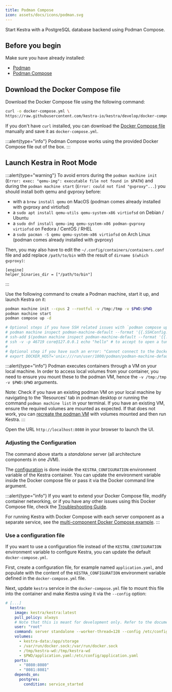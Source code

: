 ```yaml
---
title: Podman Compose
icon: assets/docs/icons/podman.svg
---
```


Start Kestra with a PostgreSQL database backend using Podman Compose.

## Before you begin

Make sure you have already installed:

- [Podman](https://podman.io/docs/installation)
- [Podman Compose](https://github.com/containers/podman-compose?tab=readme-ov-file#installation)

## Download the Docker Compose file
Download the Docker Compose file using the following command:

```bash
curl -o docker-compose.yml \
https://raw.githubusercontent.com/kestra-io/kestra/develop/docker-compose.yml
```

If you don't have `curl` installed, you can download the [Docker Compose file](https://github.com/kestra-io/kestra/blob/develop/docker-compose.yml) manually and save it as `docker-compose.yml`.

:::alert{type="info"}
Podman Compose works using the provided Docker Compose file out of the box.
:::

## Launch Kestra in Root Mode

:::alert{type="warning"}
To avoid errors during the `podman machine init` (`Error: exec: "qemu-img": executable file not found in $PATH`) and during the `podman machine start` (`Error: could not find "gvproxy"...`) you should install both qemu and gvproxy before:
- with a `brew install qemu` on MacOS (podman comes already installed with gvproxy and virtiofsd)
- a `sudo apt install qemu-utils qemu-system-x86 virtiofsd` on Debian / Ubuntu
- a `sudo dnf install qemu-img qemu-system-x86 podman-gvproxy virtiofsd` on Fedora / CentOS / RHEL
- a `sudo pacman -S qemu qemu-system-x86 virtiofsd` on Arch Linux (podman comes already installed with gvproxy)

Then, you may also have to edit the `~/.config/containers/containers.conf` file and add replace `/path/to/bin` with the result of `dirname $(which gvproxy)`:

```
[engine]
helper_binaries_dir = ["/path/to/bin"]
```
:::

Use the following command to create a Podman machine, start it up, and launch Kestra on it:

```bash
podman machine init --cpus 2 --rootful -v /tmp:/tmp -v $PWD:$PWD
podman machine start
podman compose up -d

# Optional steps if you have SSH related issues with `podman compose up -d`:
# podman machine inspect podman-machine-default --format '{{.SSHConfig.IdentityPath}}'
# ssh-add $(podman machine inspect podman-machine-default --format '{{.SSHConfig.IdentityPath}}')
# ssh -v -p 46719 core@127.0.0.1 echo "hello" # to accept to open a tunnel between podman and localhost
#
# Optional step if you have such an error: "Cannot connect to the Docker daemon at [path]. Is the docker daemon running?"
# export DOCKER_HOST='unix:///run/user/1000/podman/podman-machine-default-api.sock' # <= to be replaced by the above error [path]
```

:::alert{type="info"}
Podman executes containers through a VM on your local machine. In order to access local volumes from your container, you need to ensure you mount these to the podman VM, hence the `-v /tmp:/tmp -v $PWD:$PWD` arguments.

Note: Check if you have an existing podman VM on your local machine by navigating to the 'Resources' tab in podman desktop or running the command `podman machine list` in your terminal. If you have an existing VM, ensure the required volumes are mounted as expected. If that does not work, you can [recreate the podman VM](https://stackoverflow.com/questions/69298356/how-to-mount-a-volume-from-a-local-machine-on-podman) with volumes mounted and then run Kestra.
:::

Open the URL `http://localhost:8080` in your browser to launch the UI.

### Adjusting the Configuration

The command above starts a *standalone* server (all architecture components in one JVM).

The [configuration](../configuration/index.md) is done inside the `KESTRA_CONFIGURATION` environment variable of the Kestra container. You can update the environment variable inside the Docker compose file or pass it via the Docker command line argument.

:::alert{type="info"}
If you want to extend your Docker Compose file, modify container networking, or if you have any other issues using this Docker Compose file, check the [Troubleshooting Guide](../09.administrator-guide/16.troubleshooting.md).

For running Kestra with Docker Compose with each server component as a separate service, see the [multi-component Docker Compose example](../server-cli/index.md).
:::

### Use a configuration file

If you want to use a configuration file instead of the `KESTRA_CONFIGURATION` environment variable to configure Kestra, you can update the default `docker-compose.yml`.

First, create a configuration file, for example named `application.yaml`, and populate with the content of the `KESTRA_CONFIGURATION` environment variable defined in the `docker-compose.yml` file.

Next, update `kestra` service in the `docker-compose.yml` file to mount this file into the container and make Kestra using it via the `--config` option:

```yaml
# [...]
  kestra:
    image: kestra/kestra:latest
    pull_policy: always
    # Note that this is meant for development only. Refer to the documentation for production deployments of Kestra which runs without a root user.
    user: "root"
    command: server standalone --worker-thread=128 --config /etc/config/application.yaml
    volumes:
      - kestra-data:/app/storage
      - /var/run/docker.sock:/var/run/docker.sock
      - /tmp/kestra-wd:/tmp/kestra-wd
      - $PWD/application.yaml:/etc/config/application.yaml
    ports:
      - "8080:8080"
      - "8081:8081"
    depends_on:
      postgres:
        condition: service_started
```
